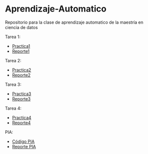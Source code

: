 # Aprendizaje-Automatico
Repositorio para la clase de aprendizaje automatico de la maestría en ciencia de datos

Tarea 1:

- [Practica1](https://github.com/Peque-73/Aprendizaje-Automatico/blob/main/Practicas/Practica1/Practica1.ipynb)
- [Reporte1](https://github.com/Peque-73/Aprendizaje-Automatico/blob/main/Reportes/Reporte1.pdf)

Tarea 2:

- [Practica2](https://github.com/Peque-73/Aprendizaje-Automatico/blob/main/Practicas/Practica2/Practica2.ipynb)
- [Reporte2](https://github.com/Peque-73/Aprendizaje-Automatico/blob/main/Reportes/Reporte2.pdf)

Tarea 3:

- [Practica3](https://github.com/Peque-73/Aprendizaje-Automatico/blob/main/Practicas/Practica3/Practica3.ipynb)
- [Reporte3](https://github.com/Peque-73/Aprendizaje-Automatico/blob/main/Reportes/Reporte3.pdf)

Tarea 4:

- [Practica4](https://github.com/Peque-73/Aprendizaje-Automatico/blob/main/Practicas/Practica4/Practica4.ipynb)
- [Reporte4](https://github.com/Peque-73/Aprendizaje-Automatico/blob/main/Reportes/Reporte4.pdf)

PIA:

- [Código PIA](https://github.com/Peque-73/Aprendizaje-Automatico/blob/main/Practicas/PIA/PIA%20Aprendizaje%20Automatico.ipynb)
- [Reporte PIA](https://github.com/Peque-73/Aprendizaje-Automatico/blob/main/Reportes/PIA%20Aprendizaje%20Automatico.pdf)

